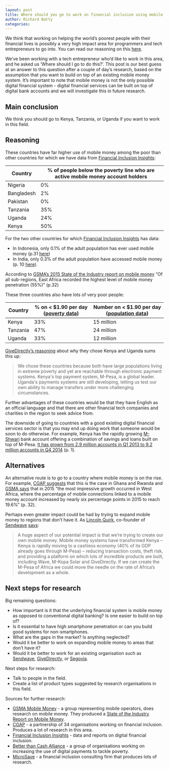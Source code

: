 ```yaml
---
layout: post
title: Where should you go to work on financial inclusion using mobile money?
author: Richard Batty
categories:
---
```

We think that working on helping the world’s poorest people with their financial lives is possibly a very high impact area for programmers and tech entrepreneurs to go into. You can read our reasoning on this [here](/blog/2016/01/04/digital-financial-services-for-the-poor-shallow-overview/).

We’ve been working with a tech entrepreneur who’d like to work in this area, and he asked us ‘Where should I go to do this?’. This post is our best guess at an answer to this question after a couple of day’s research, based on the assumption that you want to build on top of an existing mobile money system. It’s important to note that mobile money is not the only possible digital financial system - digital financial services can be built on top of digital bank accounts and we will investigate this in future research.

<!--more-->

## Main conclusion

We think you should go to Kenya, Tanzania, or Uganda if you want to work in this field.

## Reasoning

These countries have far higher use of mobile money among the poor than other countries for which we have data from [Financial Inclusion Insights](http://finclusion.org/):

| Country    | % of people below the poverty line who are active mobile money account holders |
|------------|--------------------------------------------------------------------------------|
| Nigeria    | 0%                                                                             |
| Bangladesh | 2%                                                                             |
| Pakistan   | 0%                                                                             |
| Tanzania   | 35%                                                                            |
| Uganda     | 24%                                                                            |
| Kenya      | 50%                                                                            |

For the two other countries for which [Financial Inclusion Insights](http://finclusion.org/) has data:

* In Indonesia, only 0.1% of the adult population has ever used mobile money (p.31 [here](http://finclusion.org/wp-content/uploads/2015/04/InterMedia-FII-Indonesia-wave-report-2-24-2015-updated.pdf))
* In India, only 0.3% of the adult population have accessed mobile money (p. 10 [here](http://finclusion.org/wp-content/uploads/2014/06/FII-India-_Wave-One-Research-Report.pdf)).

According to [GSMA’s 2015 State of the Industry report on mobile money](http://www.gsma.com/mobilefordevelopment/wp-content/uploads/2016/04/SOTIR_2015.pdf) “Of all sub-regions, East Africa recorded the highest level of mobile money penetration (55%)” (p.32)

These three countries also have lots of very poor people:

| Country  | % on < $1.90 per day ([poverty data](http://povertydata.worldbank.org/poverty/region/SSA)) | Number on < $1.90 per day ([population data](http://data.worldbank.org/indicator/SP.POP.TOTL)) |
|----------|------------------------------------------|--------------------------------------------------|
| Kenya    | 33%                                      | 15 million                                       |
| Tanzania | 47%                                      | 24 million                                       |
| Uganda   | 33%                                      | 12 million                                       |

[GiveDirectly’s reasoning](https://www.givedirectly.org/faq) about why they chose Kenya and Uganda sums this up:

> We chose these countries because both have large populations living in extreme poverty and yet are reachable through electronic payment systems. Kenya's top payment system, M-Pesa, is a global leader. Uganda's payments systems are still developing, letting us test our own ability to manage transfers under more challenging circumstances.

Further advantages of these countries would be that they have English as an official language and that there are other financial tech companies and charities in the region to seek advice from.

The downside of going to countries with a good existing digital financial services sector is that you may end up doing work that someone would be soon to do otherwise. For example, Kenya has the rapidly growing [M-Shwari](http://cbagroup.com/m-shwari/) bank account offering a combination of savings and loans built on top of M-Pesa. [It has grown from 2.9 million accounts in Q1 2013 to 9.2 million accounts in Q4 2014](http://www.cgap.org/sites/default/files/Forum-How-M-Shwari-Works-Apr-2015.pdf) (p. 1).

## Alternatives

An alternative route is to go to a country where mobile money is on the rise. For example, [CGAP suggests](http://www.cgap.org/blog/new-data-finds-mobile-money-cusp-rwanda-and-ghana) that this is the case in Ghana and Rwanda and [GSMA says](http://www.cgap.org/blog/new-data-finds-mobile-money-cusp-rwanda-and-ghana) that in 2015 “the most impressive growth occurred in West Africa, where the percentage of mobile connections linked to a mobile money account increased by nearly six percentage points in 2015 to reach 19.6%” (p. 32).

Perhaps even greater impact could be had by trying to expand mobile money to regions that don’t have it. As [Lincoln Quirk](http://www.lincolnquirk.com/), co-founder of [Sendwave](https://www.sendwave.com/) [says](https://80000hours.org/2016/02/doing-good-through-for-profits-lincoln-quirk-and-wave/):

> A huge aspect of our potential impact is that we’re trying to create our own mobile money. Mobile money systems have transformed Kenya – Kenya is rapidly moving to a cashless economy (40% of its GDP already goes through M-Pesa) – reducing transaction costs, theft risk, and providing a platform on which lots of incredible products are built, including Wave, M-Kopa Solar and GiveDirectly. If we can create the M-Pesa of Africa we could move the needle on the rate of Africa’s development as a whole.

## Next steps for research

Big remaining questions:

* How important is it that the underlying financial system is mobile money as opposed to conventional digital banking? Is one easier to build on top of?
* Is it essential to have high smartphone penetration or can you build good systems for non-smartphones.
* What are the gaps in the market? Is anything neglected?
* Would it be better to work on expanding mobile money to areas that don’t have it?
* Would it be better to work for an existing organisation such as [Sendwave](https://www.sendwave.com/), [GiveDirectly](https://www.givedirectly.org/), or [Segovia](http://www.thesegovia.com/).

Next steps for research:

* Talk to people in the field.
* Create a list of product types suggested by research organisations in this field.

Sources for further research:

* [GSMA Mobile Money](http://www.gsma.com/mobilefordevelopment/programmes/mobile-money/) - a group representing mobile operators, does research on mobile money. They produced a [State of the Industry Report on Mobile Money](http://www.gsma.com/mobilefordevelopment/wp-content/uploads/2016/03/SOTIR_2015.pdf).
* [CGAP](http://www.cgap.org/) - a partnership of 34 organisations working on financial inclusion. Produces a lot of research in this area.
* [Financial Inclusion Insights](http://finclusion.org/) - data and reports on digital financial inclusion.
* [Better than Cash Alliance](https://www.betterthancash.org/) - a group of organisations working on increasing the use of digital payments to tackle poverty.
* [MicroSave](http://www.microsave.net/) - a financial inclusion consulting firm that produces lots of research.
